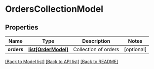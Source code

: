 # OrdersCollectionModel

## Properties
Name | Type | Description | Notes
------------ | ------------- | ------------- | -------------
**orders** | [**list[OrderModel]**](OrderModel.md) | Collection of orders | [optional] 

[[Back to Model list]](../README.md#documentation-for-models) [[Back to API list]](../README.md#documentation-for-api-endpoints) [[Back to README]](../README.md)


